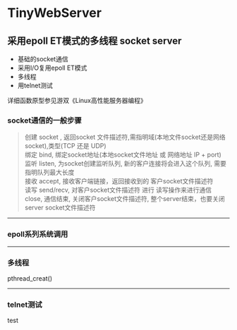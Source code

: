 # TinyWebServer
## 采用epoll ET模式的多线程 socket server

* 基础的socket通信  
* 采用I/O复用epoll ET模式  
* 多线程
* 用telnet测试

详细函数原型参见游双《Linux高性能服务器编程》
### socket通信的一般步骤  
> 创建 socket , 返回socket 文件描述符,需指明域(本地文件socket还是网络socket),类型(TCP 还是 UDP)  
> 绑定 bind, 绑定socket地址(本地socket文件地址 或 网络地址 IP + port)  
> 监听 listen, 为socket创建监听队列, 新的客户连接将会进入这个队列, 需要指明队列最大长度  
> 接收 accept, 接收客户端链接，返回接收到的 客户socket文件描述符  
> 读写 send/recv, 对客户socket文件描述符 进行 读写操作来进行通信  
> close, 通信结束, 关闭客户socket文件描述符, 整个server结束，也要关闭 server socket文件描述符  
***
### epoll系列系统调用

***
### 多线程

pthread_creat()
***
### telnet测试
test